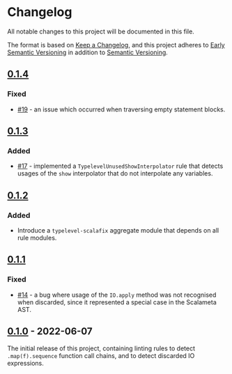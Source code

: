 # Changelog
All notable changes to this project will be documented in this file.

The format is based on [Keep a Changelog](https://keepachangelog.com/en/1.0.0/),
and this project adheres to [Early Semantic Versioning](https://docs.scala-lang.org/overviews/core/binary-compatibility-for-library-authors.html#recommended-versioning-scheme) in addition to [Semantic Versioning](https://semver.org/spec/v2.0.0.html).

## [0.1.4]

### Fixed

* [#19](https://github.com/typelevel/typelevel-scalafix/issues/19) - an issue which occurred when traversing empty statement blocks.

## [0.1.3]

### Added

* [#17](https://github.com/typelevel/typelevel-scalafix/issues/17) - implemented a `TypelevelUnusedShowInterpolator` rule that detects usages of the `show` interpolator that do not interpolate any variables.

## [0.1.2]

### Added

* Introduce a `typelevel-scalafix` aggregate module that depends on all rule modules.

## [0.1.1]

### Fixed

* [#14](https://github.com/typelevel/typelevel-scalafix/issues/14) - a bug where usage of the `IO.apply` method was not recognised when discarded, since it represented a special case in the Scalameta AST.

## [0.1.0] - 2022-06-07

The initial release of this project, containing linting rules to detect `.map(f).sequence` function call chains, and to detect discarded IO expressions.

[Unreleased]: https://github.com/typelevel/typelevel-scalafix/compare/v0.1.4...HEAD
[0.1.4]: https://github.com/typelevel/typelevel-scalafix/compare/v0.1.3...v0.1.4
[0.1.3]: https://github.com/typelevel/typelevel-scalafix/compare/v0.1.2...v0.1.3
[0.1.2]: https://github.com/typelevel/typelevel-scalafix/compare/v0.1.1...v0.1.2
[0.1.1]: https://github.com/typelevel/typelevel-scalafix/compare/v0.1.0...v0.1.1
[0.1.0]: https://github.com/typelevel/typelevel-scalafix/releases/tag/v0.1.0

